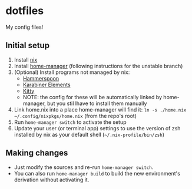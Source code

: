 # dotfiles

My config files!

## Initial setup

1. Install [nix](https://nixos.org/download.html)
1. Install [home-manager](https://github.com/nix-community/home-manager) (following instructions for the unstable branch)
1. (Optional) Install programs not managed by nix:
    - [Hammerspoon](https://www.hammerspoon.org/)
    - [Karabiner Elements](https://karabiner-elements.pqrs.org/)
    - [Kitty](https://sw.kovidgoyal.net/kitty/)
    - NOTE: the config for these will be automatically linked by home-manager, but you stil lhave to install them manually
1. Link home.nix into a place home-manager will find it: `ln -s ./home.nix  ~/.config/nixpkgs/home.nix` (from the repo's root)
1. Run `home-manager switch` to activate the setup
1. Update your user (or terminal app) settings to use the version of zsh installed by nix as your default shell (`~/.nix-profile/bin/zsh`)

## Making changes

- Just modify the sources and re-run `home-manager switch`.
- You can also run `home-manager build` to build the new environment's derivation without activating it.
